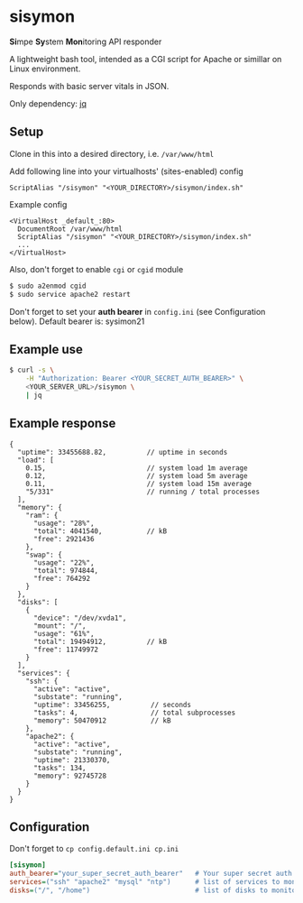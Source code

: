 # sisymon

**Si**mpe **Sy**stem **Mon**itoring API responder

A lightweight bash tool, intended as a CGI script
for Apache or simillar on Linux environment. 

Responds with basic server vitals in JSON.

Only dependency: [jq](https://stedolan.github.io/jq/)

## Setup

Clone in this into a desired directory, i.e. `/var/www/html`

Add following line into your virtualhosts' (sites-enabled) config  
```apacheconf
ScriptAlias "/sisymon" "<YOUR_DIRECTORY>/sisymon/index.sh"
```

Example config
```apacheconf
<VirtualHost _default_:80>
  DocumentRoot /var/www/html
  ScriptAlias "/sisymon" "<YOUR_DIRECTORY>/sisymon/index.sh"
  ...
</VirtualHost>
````

Also, don't forget to enable `cgi` or `cgid` module
```bash
$ sudo a2enmod cgid
$ sudo service apache2 restart
```

Don't forget to set your **auth bearer** in `config.ini` (see Configuration below). Default bearer is: sysimon21

## Example use

```bash
$ curl -s \
    -H "Authorization: Bearer <YOUR_SECRET_AUTH_BEARER>" \
    <YOUR_SERVER_URL>/sisymon \
    | jq
```

## Example response

```json5
{
  "uptime": 33455688.82,          // uptime in seconds
  "load": [
    0.15,                         // system load 1m average 
    0.12,                         // system load 5m average
    0.11,                         // system load 15m average
    "5/331"                       // running / total processes
  ],
  "memory": {
    "ram": {
      "usage": "28%",
      "total": 4041540,           // kB
      "free": 2921436
    },
    "swap": {
      "usage": "22%",
      "total": 974844,
      "free": 764292
    }
  },
  "disks": [
    {
      "device": "/dev/xvda1",
      "mount": "/",
      "usage": "61%",
      "total": 19494912,          // kB
      "free": 11749972
    }
  ],
  "services": {
    "ssh": {
      "active": "active",
      "substate": "running",
      "uptime": 33456255,          // seconds
      "tasks": 4,                  // total subprocesses
      "memory": 50470912           // kB
    },
    "apache2": {
      "active": "active",
      "substate": "running",
      "uptime": 21330370,
      "tasks": 134,
      "memory": 92745728
    }
  }
}
```

## Configuration

Don't forget to `cp config.default.ini cp.ini`

```ini
[sisymon]
auth_bearer="your_super_secret_auth_bearer"   # Your super secret auth bearer
services=("ssh" "apache2" "mysql" "ntp")      # list of services to monitor
disks=("/", "/home")                          # list of disks to monitor by mount paths
```

